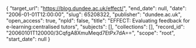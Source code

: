 {
  "target_url": "https://blog.dundee.ac.uk/effect/", 
  "end_date": null, 
  "date": "2006-01-01T12:00:00", 
  "slug": 65208322, 
  "publisher": "dundee.ac.uk", 
  "open_access": true, 
  "npld": false, 
  "title": "EFFECT: Evaluating feedback for e-learning:centralised tutors", 
  "subjects": [], 
  "collections": [], 
  "record_id": "20060101T120000/3CqfgA8XmuMeqd7EtPx7dA==", 
  "scope": "root", 
  "start_date": null
}

